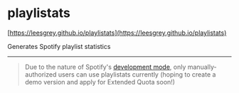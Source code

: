 # playlistats
[https://leesgrey.github.io/playlistats](https://leesgrey.github.io/playlistats)

Generates Spotify playlist statistics

---

> Due to the nature of Spotify's [development mode](https://developer.spotify.com/community/news/2021/05/27/improving-the-developer-and-user-experience-for-third-party-apps/), only manually-authorized users can use playlistats currently (hoping to create a demo version and apply for Extended Quota soon!)
